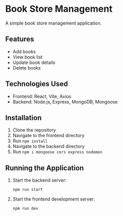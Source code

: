 # Book Store Management

A simple book store management application.

## Features

- Add books
- View book list
- Update book details
- Delete books

## Technologies Used

- Frontend: React, Vite, Axios
- Backend: Node.js, Express, MongoDB, Mongoose

## Installation

1. Clone the repository
2. Navigate to the frontend directory
3. Run `npm install`
4. Navigate to the backend directory
5. Run `npm i mongoose cors express nodemon`

## Running the Application

1. Start the backend server:

   ```
   npm run start
   ```

2. Start the frontend development server:

   ```
   npm run dev
   ```
